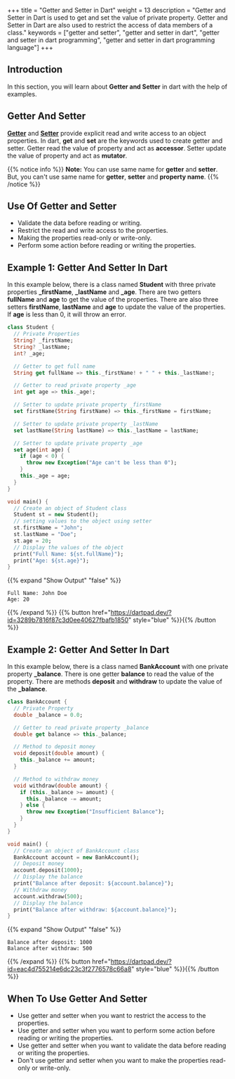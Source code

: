 +++
title = "Getter and Setter in Dart"
weight = 13
description = "Getter and Setter in Dart is used to get and set the value of private property. Getter and Setter in Dart are also used to restrict the access of data members of a class."
keywords = ["getter and setter", "getter and setter in dart", "getter and setter in dart programming", "getter and setter in dart programming language"]
+++

## Introduction
In this section, you will learn about **Getter and Setter** in dart with the help of examples.

## Getter And Setter
**[Getter](/object-oriented-programming/getter-in-dart/)** and **[Setter](/object-oriented-programming/getter-in-dart/)** provide explicit read and write access to an object properties. In dart, **get** and **set** are the keywords used to create getter and setter. Getter read the value of property and act as **accessor**. Setter update the value of property and act as **mutator**.


{{% notice info %}}
**Note:** You can use same name for **getter** and **setter**. But, you can't use same name for **getter**, **setter** and **property name**.
{{% /notice %}}

## Use Of Getter and Setter
- Validate the data before reading or writing.
- Restrict the read and write access to the properties.
- Making the properties read-only or write-only.
- Perform some action before reading or writing the properties.

## Example 1: Getter And Setter In Dart
In this example below, there is a class named **Student** with three private properties **_firstName**, **_lastName** and **_age**. There are two getters **fullName** and **age** to get the value of the properties. There are also three setters **firstName**, **lastName** and **age** to update the value of the properties. If **age** is less than 0, it will throw an error. 
    
```dart
class Student {
  // Private Properties
  String? _firstName;
  String? _lastName;
  int? _age;

  // Getter to get full name
  String get fullName => this._firstName! + " " + this._lastName!;

  // Getter to read private property _age
  int get age => this._age!;

  // Setter to update private property _firstName
  set firstName(String firstName) => this._firstName = firstName;

  // Setter to update private property _lastName
  set lastName(String lastName) => this._lastName = lastName;

  // Setter to update private property _age
  set age(int age) {
    if (age < 0) {
      throw new Exception("Age can't be less than 0");
    }
    this._age = age;
  }
}

void main() {
  // Create an object of Student class
  Student st = new Student();
  // setting values to the object using setter
  st.firstName = "John";
  st.lastName = "Doe";
  st.age = 20;
  // Display the values of the object
  print("Full Name: ${st.fullName}");
  print("Age: ${st.age}");
}
```
{{% expand "Show Output" "false" %}}
````plaintext
Full Name: John Doe
Age: 20
````
{{% /expand %}}
{{% button href="https://dartpad.dev/?id=3289b7816f87c3d0ee40627fbafb1850" style="blue" %}}{{% /button %}}

## Example 2: Getter And Setter In Dart
In this example below, there is a class named **BankAccount** with one private property **_balance**. There is one getter **balance** to read the value of the property. There are methods **deposit** and **withdraw** to update the value of the **_balance**. 
```dart
class BankAccount {
  // Private Property
  double _balance = 0.0;

  // Getter to read private property _balance
  double get balance => this._balance;

  // Method to deposit money
  void deposit(double amount) {
    this._balance += amount;
  }

  // Method to withdraw money
  void withdraw(double amount) {
    if (this._balance >= amount) {
      this._balance -= amount;
    } else {
      throw new Exception("Insufficient Balance");
    }
  }
}

void main() {
  // Create an object of BankAccount class
  BankAccount account = new BankAccount();
  // Deposit money
  account.deposit(1000);
  // Display the balance
  print("Balance after deposit: ${account.balance}");
  // Withdraw money
  account.withdraw(500);
  // Display the balance
  print("Balance after withdraw: ${account.balance}");
}
```
{{% expand "Show Output" "false" %}}
````plaintext
Balance after deposit: 1000
Balance after withdraw: 500
````
{{% /expand %}}
{{% button href="https://dartpad.dev/?id=eac4d755214e6dc23c3f2776578c66a8" style="blue" %}}{{% /button %}}

## When To Use Getter And Setter
- Use getter and setter when you want to restrict the access to the properties.
- Use getter and setter when you want to perform some action before reading or writing the properties.
- Use getter and setter when you want to validate the data before reading or writing the properties.
- Don't use getter and setter when you want to make the properties read-only or write-only.
